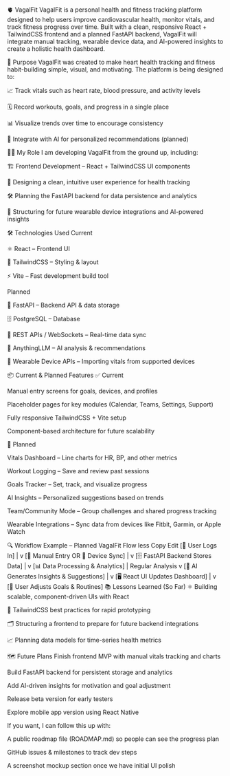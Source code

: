🫀 VagalFit
VagalFit is a personal health and fitness tracking platform designed to help users improve cardiovascular health, monitor vitals, and track fitness progress over time.
Built with a clean, responsive React + TailwindCSS frontend and a planned FastAPI backend, VagalFit will integrate manual tracking, wearable device data, and AI-powered insights to create a holistic health dashboard.

🎯 Purpose
VagalFit was created to make heart health tracking and fitness habit-building simple, visual, and motivating.
The platform is being designed to:

📈 Track vitals such as heart rate, blood pressure, and activity levels

🗓️ Record workouts, goals, and progress in a single place

📊 Visualize trends over time to encourage consistency

🤖 Integrate with AI for personalized recommendations (planned)

👨‍💻 My Role
I am developing VagalFit from the ground up, including:

🏗️ Frontend Development – React + TailwindCSS UI components

🎨 Designing a clean, intuitive user experience for health tracking

🛠️ Planning the FastAPI backend for data persistence and analytics

🔗 Structuring for future wearable device integrations and AI-powered insights

🛠️ Technologies Used
Current

⚛️ React – Frontend UI

🎨 TailwindCSS – Styling & layout

⚡ Vite – Fast development build tool

Planned

🐍 FastAPI – Backend API & data storage

🗄️ PostgreSQL – Database

📡 REST APIs / WebSockets – Real-time data sync

🤖 AnythingLLM – AI analysis & recommendations

📱 Wearable Device APIs – Importing vitals from supported devices

📦 Current & Planned Features
✅ Current

Manual entry screens for goals, devices, and profiles

Placeholder pages for key modules (Calendar, Teams, Settings, Support)

Fully responsive TailwindCSS + Vite setup

Component-based architecture for future scalability

🚀 Planned

Vitals Dashboard – Line charts for HR, BP, and other metrics

Workout Logging – Save and review past sessions

Goals Tracker – Set, track, and visualize progress

AI Insights – Personalized suggestions based on trends

Team/Community Mode – Group challenges and shared progress tracking

Wearable Integrations – Sync data from devices like Fitbit, Garmin, or Apple Watch

🔍 Workflow Example – Planned VagalFit Flow
less
Copy
Edit
[📱 User Logs In]
       |
       v
[📝 Manual Entry OR 📡 Device Sync]
       |
       v
[🗄️ FastAPI Backend Stores Data]
       |
       v
[📊 Data Processing & Analytics]
   | Regular Analysis
   v
[🤖 AI Generates Insights & Suggestions]
       |
       v
[🖥️ React UI Updates Dashboard]
       |
       v
[🎯 User Adjusts Goals & Routines]
📚 Lessons Learned (So Far)
⚛️ Building scalable, component-driven UIs with React

🎨 TailwindCSS best practices for rapid prototyping

🗂️ Structuring a frontend to prepare for future backend integrations

📈 Planning data models for time-series health metrics

🗺️ Future Plans
Finish frontend MVP with manual vitals tracking and charts

Build FastAPI backend for persistent storage and analytics

Add AI-driven insights for motivation and goal adjustment

Release beta version for early testers

Explore mobile app version using React Native

If you want, I can follow this up with:

A public roadmap file (ROADMAP.md) so people can see the progress plan

GitHub issues & milestones to track dev steps

A screenshot mockup section once we have initial UI polish
